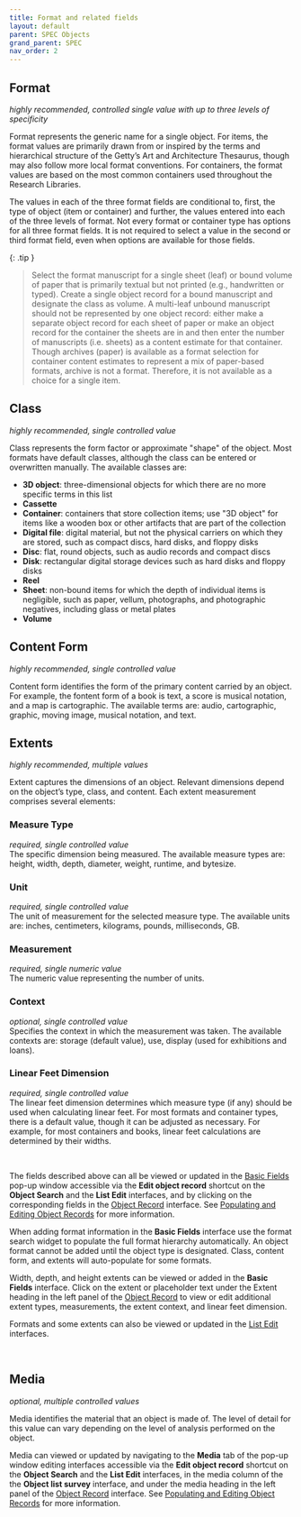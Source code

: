 ```yaml
---
title: Format and related fields
layout: default
parent: SPEC Objects
grand_parent: SPEC
nav_order: 2
---
```


## Format
*highly recommended, controlled single value with up to three levels of specificity*

Format represents the generic name for a single object. For items, the format values are primarily drawn from or inspired by the terms and hierarchical structure of the Getty’s Art and Architecture Thesaurus, though may also follow more local format conventions. For containers, the format values are based on the most common containers used throughout the Research Libraries.

The values in each of the three format fields are conditional to, first, the type of object (item or container) and further, the values entered into each of the three levels of format. Not every format or container type has options for all three format fields. It is not required to select a value in the second or third format field, even when options are available for those fields.

{: .tip }
> Select the format manuscript for a single sheet (leaf) or bound volume of paper that is primarily textual but not printed (e.g., handwritten or typed). Create a single object record for a bound manuscript and designate the class as volume. A multi-leaf unbound manuscript should not be represented by one object record: either make a separate object record for each sheet of paper or make an object record for the container the sheets are in and then enter the number of manuscripts (i.e. sheets) as a content estimate for that container. Though archives (paper) is available as a format selection for container content estimates to represent a mix of paper-based formats, archive is not a format. Therefore, it is not available as a choice for a single item.


## Class
*highly recommended, single controlled value*

Class represents the form factor or approximate "shape" of the object. Most formats have default classes, although the class can be entered or overwritten manually. The available classes are:

- **3D object**: three-dimensional objects for which there are no more specific terms in this list
- **Cassette**
- **Container**: containers that store collection items; use "3D object" for items like a wooden box or other artifacts that are part of the collection
- **Digital file**: digital material, but not the physical carriers on which they are stored, such as compact discs, hard disks, and floppy disks
- **Disc**: flat, round objects, such as audio records and compact discs
- **Disk**: rectangular digital storage devices such as hard disks and floppy disks
- **Reel**
- **Sheet**: non-bound items for which the depth of individual items is negligible, such as paper, vellum, photographs, and photographic negatives, including glass or metal plates
- **Volume**


## Content Form
*highly recommended, single controlled value*

Content form identifies the form of the primary content carried by an object. For example, the fontent form of a book is text, a score is musical notation, and a map is cartographic. The available terms are: audio, cartographic, graphic, moving image, musical notation, and text. 


## Extents
*highly recommended, multiple values*

Extent captures the dimensions of an object. Relevant dimensions depend on the object’s type, class, and content. Each extent measurement comprises several elements:

### Measure Type
*required, single controlled value*  
The specific dimension being measured. The available measure types are: height, width, depth, diameter, weight, runtime, and bytesize.

### Unit
*required, single controlled value*  
The unit of measurement for the selected measure type. The available units are: inches, centimeters, kilograms, pounds, milliseconds, GB.

### Measurement
*required, single numeric value*  
The numeric value representing the number of units.

### Context
*optional, single controlled value*  
Specifies the context in which the measurement was taken. The available contexts are: storage (default value), use, display (used for exhibitions and loans).

### Linear Feet Dimension
*required, single controlled value*  
The linear feet dimension determines which measure type (if any) should be used when calculating linear feet. For most formats and container types, there is a default value, though it can be adjusted as necessary. For example, for most containers and books, linear feet calculations are determined by their widths.

&nbsp; 
&nbsp; 

The fields described above can all be viewed or updated in the [Basic Fields](https://nypl.github.io/pres-docs/spec/specObjects.html#populating-and-editing-object-records) pop-up window accessible via the **Edit object record** shortcut on the **Object Search** and the **List Edit** interfaces, and by clicking on the corresponding fields in the [Object Record](https://nypl.github.io/pres-docs/spec/specObjectsObjectRecord.html) interface. See [Populating and Editing Object Records](https://nypl.github.io/pres-docs/spec/specObjects.html#populating-and-editing-object-records) for more information.

When adding format information in the **Basic Fields** interface use the format search widget to populate the full format hierarchy automatically. An object format cannot be added until the object type is designated. Class, content form, and extents will auto-populate for some formats. 

Width, depth, and height extents can be viewed or added in the **Basic Fields** interface. Click on the extent or placeholder text under the Extent heading in the left panel of the [Object Record](https://nypl.github.io/pres-docs/spec/specObjectsObjectRecord.html) to view or edit additional extent types, measurements, the extent context, and linear feet dimension.

Formats and some extents can also be viewed or updated in the [List Edit](https://nypl.github.io/pres-docs/spec/specObjectsListEdit.html) interfaces. 

&nbsp; 
&nbsp; 

## Media
*optional, multiple controlled values*

Media identifies the material that an object is made of. The level of detail for this value can vary depending on the level of analysis performed on the object.

Media can viewed or updated by navigating to the **Media** tab of the pop-up window editing interfaces accessible via the **Edit object record** shortcut on the **Object Search** and the **List Edit** interfaces, in the media column of the the **Object list survey** interface, and under the media heading in the left panel of the [Object Record](https://nypl.github.io/pres-docs/spec/specObjectsObjectRecord.html) interface. See [Populating and Editing Object Records](https://nypl.github.io/pres-docs/spec/specObjects.html#populating-and-editing-object-records) for more information.